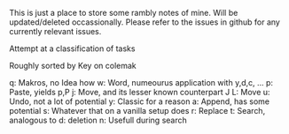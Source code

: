 This is just a place to store some rambly notes 
of mine. Will be updated/deleted occassionally.
Please refer to the issues in github for any 
currently relevant issues. 

Attempt at a classification of tasks

Roughly sorted by Key on colemak

q: Makros, no Idea how
w: Word, numeourus application with y,d,c, ...
p: Paste, yields p,P
j: Move, and its lesser known counterpart J
L: Move
u: Undo, not a lot of potential
y: Classic for a reason
a: Append, has some potential
s: Whatever that on a vanilla setup does
r: Replace
t: Search, analogous to 
d: deletion 
n: Usefull during search
